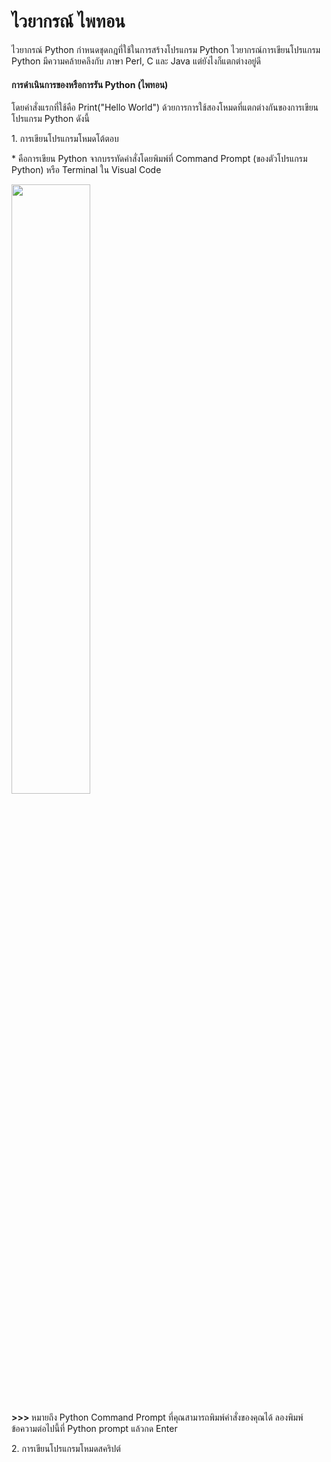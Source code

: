 # ไวยากรณ์ ไพทอน

ไวยากรณ์ Python กำหนดชุดกฎที่ใช้ในการสร้างโปรแกรม Python
ไวยากรณ์การเขียนโปรแกรม Python มีความคล้ายคลึงกับ ภาษา Perl, C และ Java แต่ยังไงก็แตกต่างอยู่ดี

<h4> การดำเนินการของหรือการรัน Python (ไพทอน) </h4>
<p> โดยคำสั่งแรกที่ใช้คือ Print("Hello World") ด้วยการการใช้สองโหมดที่แตกต่างกันของการเขียนโปรแกรม Python ดังนี้ </p>
<p> 1. การเขียนโปรแกรมโหมดโต้ตอบ </p>
  <p> * คือการเขียน Python จากบรรทัดคำสั่งโดยพิมพ์ที่ Command Prompt (ของตัวโปรแกรม Python) หรือ Terminal ใน Visual Code </p>
  <image src=https://www.udacity.com/blog/wp-content/uploads/2020/11/Hello-World_Blog-scaled.jpeg width=50%>
   <p> <b> >>> </b> หมายถึง Python Command Prompt ที่คุณสามารถพิมพ์คำสั่งของคุณได้ ลองพิมพ์ข้อความต่อไปนี้ที่ Python prompt แล้วกด Enter </p>
<p> 2. การเขียนโปรแกรมโหมดสคริปต์ </p>
